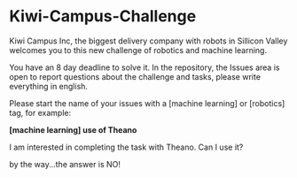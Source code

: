 # Kiwi-Campus-Challenge
Kiwi Campus Inc, the biggest delivery company with robots in Sillicon Valley welcomes you to this new challenge of robotics and machine learning. 

You have an 8 day deadline to solve it. In the repository, the Issues area is open to report questions about the challenge and tasks, please write everything in english.

Please start the name of your issues with a [machine learning] or [robotics] tag, for example:

**[machine learning] use of Theano**

I am interested in completing the task with Theano. Can I use it?


by the way...the answer is NO!
